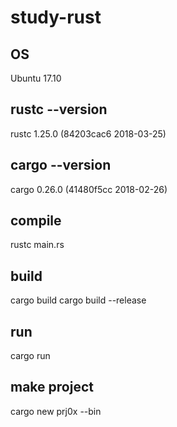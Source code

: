 # study-rust

## OS
Ubuntu 17.10

## rustc --version
rustc 1.25.0 (84203cac6 2018-03-25)

## cargo --version
cargo 0.26.0 (41480f5cc 2018-02-26)

## compile
rustc main.rs

## build
cargo build
cargo build --release

## run
cargo run

## make project
cargo new prj0x --bin
